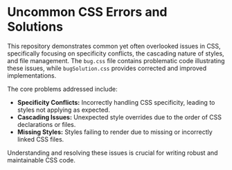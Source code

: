# Uncommon CSS Errors and Solutions

This repository demonstrates common yet often overlooked issues in CSS, specifically focusing on specificity conflicts, the cascading nature of styles, and file management.  The `bug.css` file contains problematic code illustrating these issues, while `bugSolution.css` provides corrected and improved implementations.

The core problems addressed include:

* **Specificity Conflicts:**  Incorrectly handling CSS specificity, leading to styles not applying as expected.
* **Cascading Issues:**  Unexpected style overrides due to the order of CSS declarations or files.
* **Missing Styles:**  Styles failing to render due to missing or incorrectly linked CSS files.

Understanding and resolving these issues is crucial for writing robust and maintainable CSS code.